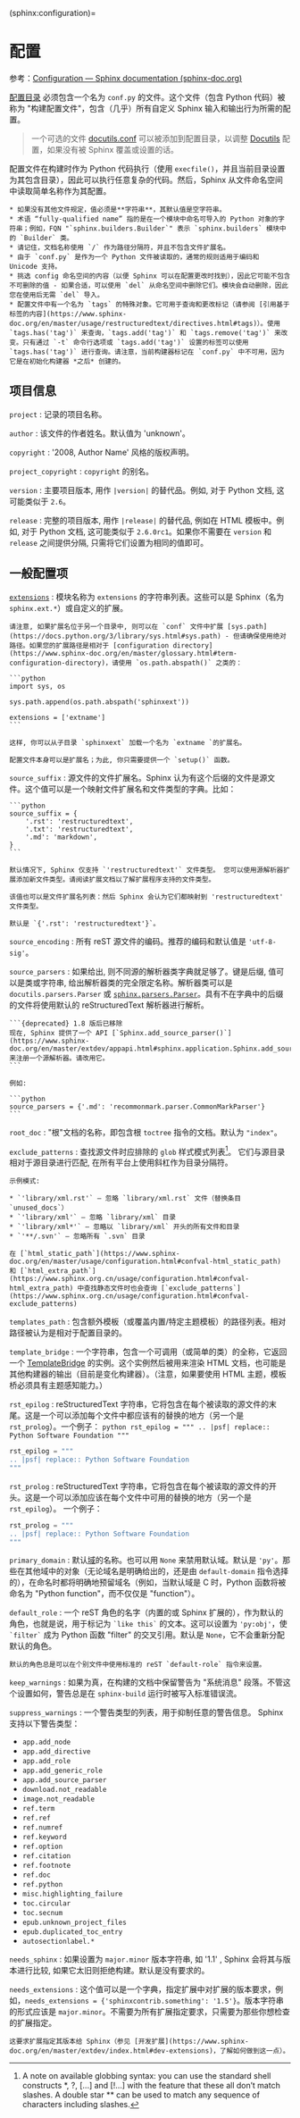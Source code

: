 (sphinx:configuration)=
# 配置

参考：[Configuration — Sphinx documentation (sphinx-doc.org)](https://www.sphinx-doc.org/en/master/usage/configuration.html)

[配置目录](https://www.sphinx-doc.org/en/master/glossary.html#term-configuration-directory) 必须包含一个名为 `conf.py` 的文件。这个文件（包含 Python 代码）被称为 "构建配置文件"，包含（几乎）所有自定义 Sphinx 输入和输出行为所需的配置。

> 一个可选的文件 [docutils.conf](https://docutils.sourceforge.io/docs/user/config.html) 可以被添加到配置目录，以调整 [Docutils](https://docutils.sourceforge.io/) 配置，如果没有被 Sphinx 覆盖或设置的话。

配置文件在构建时作为 Python 代码执行（使用 `execfile()`，并且当前目录设置为其包含目录），因此可以执行任意复杂的代码。然后，Sphinx 从文件命名空间中读取简单名称作为其配置。

```{important}
* 如果没有其他文件规定，值必须是**字符串**，其默认值是空字符串。
* 术语 “fully-qualified name” 指的是在一个模块中命名可导入的 Python 对象的字符串；例如，FQN "`sphinx.builders.Builder`" 表示 `sphinx.builders` 模块中的 `Builder` 类。
* 请记住，文档名称使用 `/` 作为路径分隔符，并且不包含文件扩展名。
* 由于 `conf.py` 是作为一个 Python 文件被读取的，通常的规则适用于编码和 Unicode 支持。
* 挑选 config 命名空间的内容（以便 Sphinx 可以在配置更改时找到），因此它可能不包含不可删除的值 - 如果合适，可以使用 `del` 从命名空间中删除它们。模块会自动删除，因此您在使用后无需 `del` 导入。
* 配置文件中有一个名为 `tags` 的特殊对象。它可用于查询和更改标记（请参阅 [引用基于标签的内容](https://www.sphinx-doc.org/en/master/usage/restructuredtext/directives.html#tags)）。使用 `tags.has('tag')` 来查询，`tags.add('tag')` 和 `tags.remove('tag')` 来改变。只有通过 `-t` 命令行选项或 `tags.add('tag')` 设置的标签可以使用 `tags.has('tag')` 进行查询。请注意，当前构建器标记在 `conf.py` 中不可用，因为它是在初始化构建器 *之后* 创建的。
```

## 项目信息

`project`
:    记录的项目名称。

`author`
:    该文件的作者姓名。默认值为 'unknown'。

`copyright`
:    '2008, Author Name' 风格的版权声明。

`project_copyright`
:   `copyright` 的别名。

`version`
:   主要项目版本, 用作 `|version|` 的替代品。例如, 对于 Python 文档, 这可能类似于 `2.6`。

`release`
:    完整的项目版本, 用作 `|release|` 的替代品, 例如在 HTML 模板中。例如, 对于 Python 文档, 这可能类似于 `2.6.0rc1`。如果你不需要在 `version` 和 `release` 之间提供分隔, 只需将它们设置为相同的值即可。

## 一般配置项

[`extensions`](https://www.sphinx-doc.org/en/master/usage/extensions/index.html)
:   模块名称为 `extensions` 的字符串列表。这些可以是 Sphinx（名为 `sphinx.ext.*`）或自定义的扩展。

    请注意, 如果扩展名位于另一个目录中, 则可以在 `conf` 文件中扩展 [sys.path](https://docs.python.org/3/library/sys.html#sys.path) - 但请确保使用绝对路径。如果您的扩展路径是相对于 [configuration directory](https://www.sphinx-doc.org/en/master/glossary.html#term-configuration-directory)，请使用 `os.path.abspath()` 之类的：

    ```python
    import sys, os

    sys.path.append(os.path.abspath('sphinxext'))

    extensions = ['extname']
    ```

    这样, 你可以从子目录 `sphinxext` 加载一个名为 `extname `的扩展名。

    配置文件本身可以是扩展名；为此, 你只需要提供一个 `setup()` 函数。

`source_suffix`
:   源文件的文件扩展名。Sphinx 认为有这个后缀的文件是源文件。这个值可以是一个映射文件扩展名和文件类型的字典。比如：

    ```python
    source_suffix = {
        '.rst': 'restructuredtext',
        '.txt': 'restructuredtext',
        '.md': 'markdown',
    }
    ```

    默认情况下, Sphinx 仅支持 `'restructuredtext'` 文件类型。 您可以使用源解析器扩展添加新文件类型。请阅读扩展文档以了解扩展程序支持的文件类型。

    该值也可以是文件扩展名列表：然后 Sphinx 会认为它们都映射到 'restructuredtext' 文件类型。

    默认是 `{'.rst': 'restructuredtext'}`。

`source_encoding`
:   所有 reST 源文件的编码。推荐的编码和默认值是 `'utf-8-sig'`。

`source_parsers`
:   如果给出, 则不同源的解析器类字典就足够了。键是后缀, 值可以是类或字符串, 给出解析器类的完全限定名称。解析器类可以是 `docutils.parsers.Parser` 或 [`sphinx.parsers.Parser`](https://www.sphinx-doc.org/en/master/extdev/parserapi.html#sphinx.parsers.Parser)。具有不在字典中的后缀的文件将使用默认的 reStructuredText 解析器进行解析。

    ```{deprecated} 1.8 版后已移除
    现在, Sphinx 提供了一个 API [`Sphinx.add_source_parser()`](https://www.sphinx-doc.org/en/master/extdev/appapi.html#sphinx.application.Sphinx.add_source_parser) 来注册一个源解析器。请改用它。
    ```

    例如:

    ```python
    source_parsers = {'.md': 'recommonmark.parser.CommonMarkParser'}
    ```

`root_doc`
:   "根"文档的名称，即包含根 `toctree` 指令的文档。默认为 `"index"`。

`exclude_patterns`
:   查找源文件时应排除的 `glob` 样式模式列表[^1]。 它们与源目录相对于源目录进行匹配, 在所有平台上使用斜杠作为目录分隔符。

    示例模式:

    * `'library/xml.rst'` – 忽略 `library/xml.rst` 文件（替换条目 `unused_docs`）
    * `'library/xml'` – 忽略 `library/xml` 目录
    * `'library/xml*'` – 忽略以 `library/xml` 开头的所有文件和目录
    * `'**/.svn'` – 忽略所有 `.svn` 目录

    在 [`html_static_path`](https://www.sphinx-doc.org/en/master/usage/configuration.html#confval-html_static_path) 和 [`html_extra_path`](https://www.sphinx.org.cn/usage/configuration.html#confval-html_extra_path) 中查找静态文件时也会查询 [`exclude_patterns`](https://www.sphinx.org.cn/usage/configuration.html#confval-exclude_patterns)

`templates_path`
:   包含额外模板（或覆盖内置/特定主题模板）的路径列表。相对路径被认为是相对于配置目录的。

`template_bridge`
:   一个字符串，包含一个可调用（或简单的类）的全称，它返回一个 [TemplateBridge](https://www.sphinx-doc.org/en/master/extdev/appapi.html#sphinx.application.TemplateBridge) 的实例。这个实例然后被用来渲染 HTML 文档，也可能是其他构建器的输出（目前是变化构建器）。（注意，如果要使用 HTML 主题，模板桥必须具有主题感知能力。）

`rst_epilog`
:   reStructuredText 字符串，它将包含在每个被读取的源文件的末尾。这是一个可以添加每个文件中都应该有的替换的地方（另一个是 `rst_prolog`）。一个例子：
``python rst_epilog = """ .. |psf| replace:: Python Software Foundation """ ``


```python
rst_epilog = """
.. |psf| replace:: Python Software Foundation
"""
```

`rst_prolog`
:   reStructuredText 字符串，它将包含在每个被读取的源文件的开头。这是一个可以添加应该在每个文件中可用的替换的地方（另一个是 `rst_epilog`）。 一个例子：

```python
rst_prolog = """
.. |psf| replace:: Python Software Foundation
"""
```

`primary_domain`
:   默认[域](https://www.sphinx-doc.org/en/master/usage/restructuredtext/domains.html)的名称。也可以用 `None` 来禁用默认域。默认是 `'py'`。那些在其他域中的对象（无论域名是明确给出的，还是由 `default-domain` 指令选择的），在命名时都将明确地预留域名（例如，当默认域是 C 时，Python 函数将被命名为 "Python function"，而不仅仅是 "function"）。

`default_role`
:   一个 reST 角色的名字（内置的或 Sphinx 扩展的），作为默认的角色，也就是说，用于标记为 `` `like this` `` 的文本。这可以设置为 `'py:obj'`，使 `` `filter` `` 成为 Python 函数 "filter" 的交叉引用。默认是 `None`，它不会重新分配默认的角色。

    默认的角色总是可以在个别文件中使用标准的 reST `default-role` 指令来设置。

`keep_warnings`
:   如果为真，在构建的文档中保留警告为 "系统消息" 段落。不管这个设置如何，警告总是在 `sphinx-build` 运行时被写入标准错误流。

`suppress_warnings`
:   一个警告类型的列表，用于抑制任意的警告信息。
Sphinx 支持以下警告类型：

* `app.add_node`
* `app.add_directive`
* `app.add_role`
* `app.add_generic_role`
* `app.add_source_parser`
* `download.not_readable`
* `image.not_readable`
* `ref.term`
* `ref.ref`
* `ref.numref`
* `ref.keyword`
* `ref.option`
* `ref.citation`
* `ref.footnote`
* `ref.doc`
* `ref.python`
* `misc.highlighting_failure`
* `toc.circular`
* `toc.secnum`
* `epub.unknown_project_files`
* `epub.duplicated_toc_entry`
* `autosectionlabel.*`


`needs_sphinx`
:   如果设置为 `major.minor` 版本字符串, 如 '1.1' , Sphinx 会将其与版本进行比较, 如果它太旧则拒绝构建。默认是没有要求的。

`needs_extensions`
:   这个值可以是一个字典，指定扩展中对扩展的版本要求，例如，`needs_extensions = {'sphinxcontrib.something': '1.5'}`。版本字符串的形式应该是 `major.minor`。不需要为所有扩展指定要求，只需要为那些你想检查的扩展指定。

```{note}
这要求扩展指定其版本给 Sphinx（参见 [开发扩展](https://www.sphinx-doc.org/en/master/extdev/index.html#dev-extensions)，了解如何做到这一点）。
```

[^1]: A note on available globbing syntax: you can use the standard shell constructs *, ?, [...] and [!...] with the feature that these all don’t match slashes. A double star ** can be used to match any sequence of characters including slashes.
